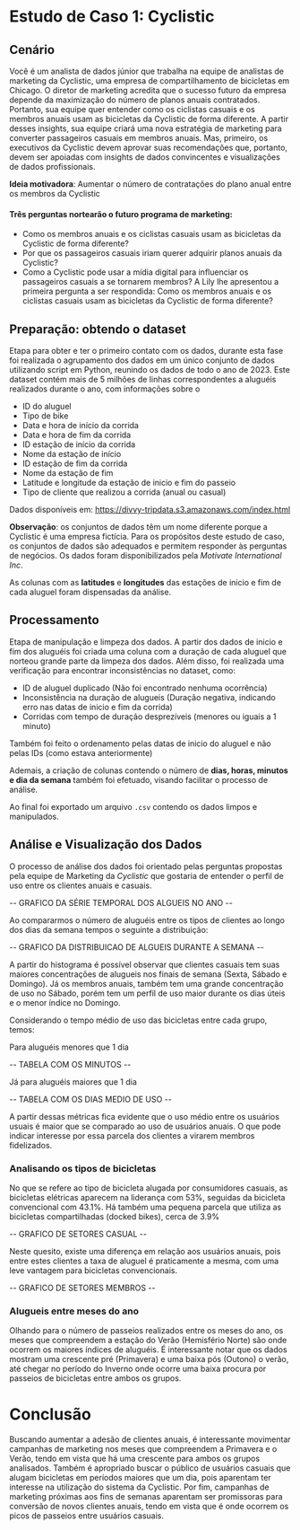 # Estudo de Caso 1: Cyclistic

## Cenário

Você é um analista de dados júnior que trabalha na equipe de analistas de marketing da Cyclistic, uma empresa de compartilhamento de bicicletas em Chicago. O diretor de marketing acredita que o sucesso futuro da empresa depende da maximização do número de planos anuais contratados. Portanto, sua equipe quer entender como os ciclistas casuais e os membros anuais usam as bicicletas da Cyclistic de forma diferente. A partir desses insights, sua equipe criará uma nova estratégia de marketing para converter passageiros casuais em membros anuais. Mas, primeiro, os executivos da Cyclistic devem aprovar suas recomendações que, portanto, devem ser apoiadas com insights de dados convincentes e visualizações de dados profissionais.

  
__Ideia motivadora__: Aumentar o número de contratações do plano anual entre os membros da Cyclistic

#### Três perguntas nortearão o futuro programa de marketing:

-  Como os membros anuais e os ciclistas casuais usam as bicicletas da Cyclistic de forma diferente?
- Por que os passageiros casuais iriam querer adquirir planos anuais da Cyclistic?
- Como a Cyclistic pode usar a mídia digital para influenciar os passageiros casuais a se tornarem membros? A Lily lhe apresentou a primeira pergunta a ser respondida: Como os membros anuais e os ciclistas casuais usam as bicicletas da Cyclistic de forma diferente?
## Preparação: obtendo o dataset

Etapa para obter e ter o primeiro contato com os dados, durante esta fase foi realizada o agrupamento dos dados em um único conjunto de dados utilizando script em Python, reunindo os dados de todo o ano de 2023.  Este dataset contém mais de 5 milhões de linhas correspondentes a aluguéis realizados durante o ano, com informações sobre o 

- ID do aluguel
- Tipo de bike
- Data e hora de início da corrida
- Data e hora de fim da corrida
- ID estação de início da corrida
- Nome da estação de início
- ID estação de fim da corrida
- Nome da estação de fim
- Latitude e longitude da estação de inicio e fim do passeio
- Tipo de cliente que realizou a corrida (anual ou casual)


Dados disponíveis em: https://divvy-tripdata.s3.amazonaws.com/index.html

__Observação__: os conjuntos de dados têm um nome diferente porque a Cyclistic é uma empresa fictícia. Para os propósitos deste estudo de caso, os conjuntos de dados são adequados e permitem responder às perguntas de negócios. Os dados foram disponibilizados pela _Motivate International Inc_.  

As colunas com as __latitudes__ e __longitudes__ das estações de inicio e fim de cada aluguel foram dispensadas da análise.

## Processamento

Etapa de manipulação e limpeza dos dados. A partir dos dados de inicio e fim dos aluguéis foi criada uma coluna com a duração de cada aluguel que norteou grande parte da limpeza dos dados. Além disso, foi realizada uma verificação para encontrar inconsistências no dataset, como:

- ID de aluguel duplicado (Não foi encontrado nenhuma ocorrência)
- Inconsistência na duração de alugueis (Duração negativa, indicando erro nas datas de inicio e fim da corrida)
- Corridas com tempo de duração desprezíveis (menores ou iguais a 1 minuto)

Também foi feito o ordenamento pelas datas de inicio do aluguel e não pelas IDs (como estava anteriormente)

Ademais, a criação de colunas contendo o número de __dias, horas, minutos e dia da semana__ também foi efetuado, visando facilitar o processo de análise. 

Ao final foi exportado um arquivo `.csv` contendo os dados limpos e manipulados.

## Análise e Visualização dos Dados

O processo de análise dos dados foi orientado pelas perguntas propostas pela equipe de Marketing da _Cyclistic_ que gostaria de entender o perfil de uso entre os clientes anuais e casuais. 

 -- GRAFICO DA SÉRIE TEMPORAL DOS ALGUEIS NO ANO -- 

Ao compararmos o número de aluguéis entre os tipos de clientes ao longo dos dias da semana tempos o seguinte a distribuição: 


-- GRAFICO DA DISTRIBUICAO DE ALGUEIS DURANTE A SEMANA -- 

A partir do histograma é possível observar que clientes casuais tem suas maiores concentrações de alugueis nos finais de semana (Sexta, Sábado e Domingo). Já os membros anuais, também tem uma grande concentração de uso no Sábado, porém tem um perfil de uso maior durante os dias úteis e o menor índice no Domingo.


Considerando o tempo médio de uso das bicicletas entre cada grupo, temos: 

Para aluguéis menores que 1 dia

-- TABELA COM OS MINUTOS --

Já para aluguéis maiores que 1 dia

-- TABELA COM OS DIAS MEDIO DE USO -- 

A partir dessas métricas fica evidente que o uso médio entre os usuários usuais é maior que se comparado ao uso de usuários anuais. O que pode indicar interesse por essa parcela dos clientes a virarem membros fidelizados. 


### Analisando os tipos de bicicletas 

No que se refere ao tipo de bicicleta alugada por consumidores casuais, as bicicletas elétricas aparecem na liderança com 53%, seguidas da bicicleta convencional com 43.1%. Há também uma pequena parcela que utiliza as bicicletas compartilhadas (docked bikes), cerca de 3.9%

-- GRAFICO DE SETORES CASUAL -- 

Neste quesito, existe uma diferença em relação aos usuários anuais, pois entre estes clientes a taxa de aluguel é praticamente a mesma, com uma leve vantagem para bicicletas convencionais.

-- GRAFICO DE SETORES MEMBROS --

### Alugueis entre meses do ano

Olhando para o número de passeios realizados entre os meses do ano, os meses que compreendem a estação do Verão (Hemisfério Norte) são onde ocorrem os maiores índices de aluguéis. É interessante notar que os dados mostram uma crescente pré (Primavera) e uma baixa pós (Outono) o verão, até chegar no período do Inverno onde ocorre uma baixa procura por passeios de bicicletas entre ambos os grupos. 

# Conclusão 

Buscando aumentar a adesão de clientes anuais, é interessante movimentar campanhas de marketing nos meses que compreendem a Primavera e o Verão, tendo em vista que há uma crescente para ambos os grupos analisados. Também é apropriado buscar o público de usuários casuais que alugam bicicletas em períodos maiores que um dia, pois aparentam ter interesse na utilização do sistema da Cyclistic.  Por fim, campanhas de marketing próximas aos fins de semanas aparentam ser promissoras para conversão de novos clientes anuais, tendo em vista que é onde ocorrem os picos de passeios entre usuários casuais. 